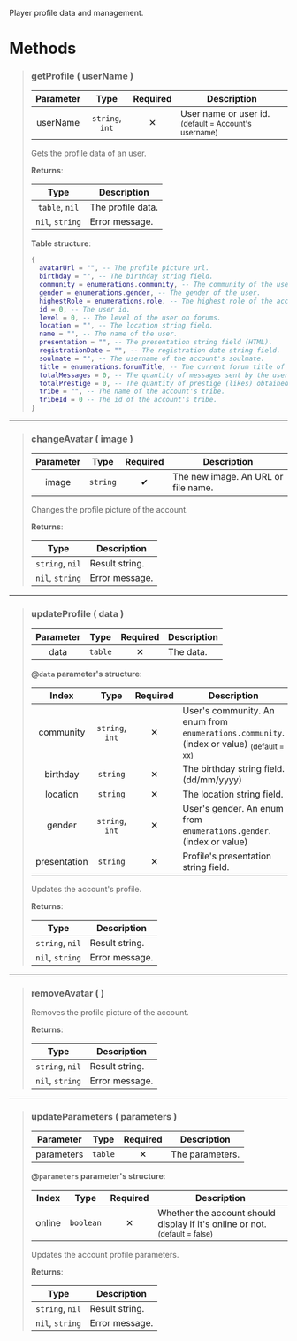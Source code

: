 Player profile data and management.
# Methods
>### getProfile ( userName )
>| Parameter | Type | Required | Description |
>| :-: | :-: | :-: | - |
>| userName | `string`, `int` | ✕ | User name or user id. <sub>(default = Account's username)</sub> |
>
>Gets the profile data of an user.
>
>**Returns**:
>
>| Type | Description |
>| :-: | - |
>| `table`, `nil` | The profile data. |
>| `nil`, `string` | Error message. |
>
>**Table structure**:
>```Lua
>{
>	avatarUrl = "", -- The profile picture url.
>	birthday = "", -- The birthday string field.
>	community = enumerations.community, -- The community of the user.
>	gender = enumerations.gender, -- The gender of the user.
>	highestRole = enumerations.role, -- The highest role of the account based on the discriminator number.
>	id = 0, -- The user id.
>	level = 0, -- The level of the user on forums.
>	location = "", -- The location string field.
>	name = "", -- The name of the user.
>	presentation = "", -- The presentation string field (HTML).
>	registrationDate = "", -- The registration date string field.
>	soulmate = "", -- The username of the account's soulmate.
>	title = enumerations.forumTitle, -- The current forum title of the account based on the level.
>	totalMessages = 0, -- The quantity of messages sent by the user.
>	totalPrestige = 0, -- The quantity of prestige (likes) obtained by the user.
>	tribe = "", -- The name of the account's tribe.
>	tribeId = 0 -- The id of the account's tribe.
>}
>```
---
>### changeAvatar ( image )
>| Parameter | Type | Required | Description |
>| :-: | :-: | :-: | - |
>| image | `string` | ✔ | The new image. An URL or file name. |
>
>Changes the profile picture of the account.
>
>**Returns**:
>
>| Type | Description |
>| :-: | - |
>| `string`, `nil` | Result string. |
>| `nil`, `string` | Error message. |
>
---
>### updateProfile ( data )
>| Parameter | Type | Required | Description |
>| :-: | :-: | :-: | - |
>| data | `table` | ✕ | The data. |
>
>**@`data` parameter's structure**:
>
>| Index | Type | Required | Description |
>| :-: | :-: | :-: | - |
>| 	community | `string`, `int` | ✕ | User's community. An enum from `enumerations.community`. (index or value) <sub>(default = xx)</sub> |
>| 	birthday | `string` | ✕ | The birthday string field. (dd/mm/yyyy) |
>| 	location | `string` | ✕ | The location string field. |
>| 	gender | `string`, `int` | ✕ | User's gender. An enum from `enumerations.gender`. (index or value) |
>| 	presentation | `string` | ✕ | Profile's presentation string field. |
>
>Updates the account's profile.
>
>**Returns**:
>
>| Type | Description |
>| :-: | - |
>| `string`, `nil` | Result string. |
>| `nil`, `string` | Error message. |
>
---
>### removeAvatar (  )
>
>Removes the profile picture of the account.
>
>**Returns**:
>
>| Type | Description |
>| :-: | - |
>| `string`, `nil` | Result string. |
>| `nil`, `string` | Error message. |
>
---
>### updateParameters ( parameters )
>| Parameter | Type | Required | Description |
>| :-: | :-: | :-: | - |
>| parameters | `table` | ✕ | The parameters. |
>
>**@`parameters` parameter's structure**:
>
>| Index | Type | Required | Description |
>| :-: | :-: | :-: | - |
>| 	online | `boolean` | ✕ | Whether the account should display if it's online or not. <sub>(default = false)</sub> |
>
>Updates the account profile parameters.
>
>**Returns**:
>
>| Type | Description |
>| :-: | - |
>| `string`, `nil` | Result string. |
>| `nil`, `string` | Error message. |
>